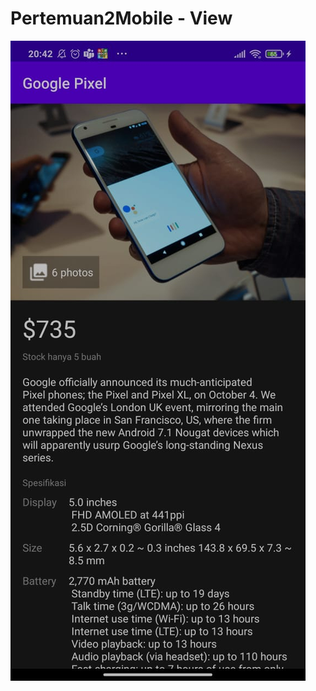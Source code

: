 # Pertemuan2Mobile - View

![View](https://github.com/soffandluffy/Pertemuan2Mobile/blob/view/SS/view.jpeg)
